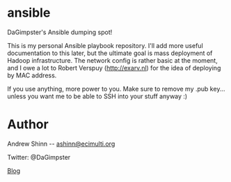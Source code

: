 ansible
=======

DaGimpster's Ansible dumping spot!

This is my personal Ansible playbook repository. I'll add more useful documentation to this later, but the ultimate goal is mass deployment of Hadoop infrastructure. The network config is rather basic at the moment, and I owe a lot to Robert Verspuy (http://exarv.nl) for the idea of deploying by MAC address. 

If you use anything, more power to you. Make sure to remove my .pub key... unless you want me to be able to SSH into your stuff anyway :)

Author
======

Andrew Shinn -- ashinn@ecimulti.org

Twitter: @DaGimpster

[Blog](http://www.ecimulti.org)
